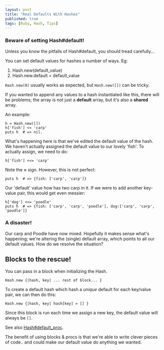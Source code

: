```yaml
---
layout: post
title: "Real Defaults With Hashes"
published: true
tags: [Ruby, Hash, Tips]
---
```


### Beware of setting Hash#default!

Unless you know the pitfalls of Hash#default, you should tread carefully...

You can set default values for hashes a number of ways.
Eg:

1. Hash.new(default_value)
2. Hash.new.default = default_value

`Hash.new(0)` usually works as expected, but `Hash.new([])` can be tricky.

If you wanted to append any values to a hash instantiated like this, there will be problems; the array is not just a **default** array, but it's also a **shared** array.

An example: 

    h = Hash.new([])
    h['fish'] << 'carp'
    puts h  # => nil.

What's happening here is that we've edited the default value of the hash. We haven't actually assigned the default value to our lovely 'fish'.
To actually assign, we need to do:

    h['fish'] <<= 'carp'

Note the **=** sign.
However, this is not perfect:

    puts h  # => {fish: ['carp', 'carp']}

Our 'default' value how has two carp in it.
If we were to add another key-value pair, this would get even messier:

    h['dog'] <<= 'poodle'
    puts h  # => {fish: ['carp', 'carp', 'poodle'], dog:['carp', 'carp', 'poodle']}

### A disaster!
Our carp and Poodle have now mixed.
Hopefully it makes sense what's happening; we're altering the (single) default array, which points to all our default values.
How do we resolve the situation?

## Blocks to the rescue!

You can pass in a block when initializing the Hash.

    Hash.new {|hash, key| ... rest of block... }

To create a default hash which hash a *unique* default for each key/value pair, we can then do this:

    Hash.new {|hash, key| hash[key] = [] }

Since this block is run each time we assign a new key, the default value will always be `[]`.

See also [Hash#default_proc](http://ruby-doc.org/core-2.1.3/Hash.html#method-i-default_proc-3D).

The benefit of using blocks & procs is that we're able to write clever pieces of code.. and could make our default value do anything we wanted.
